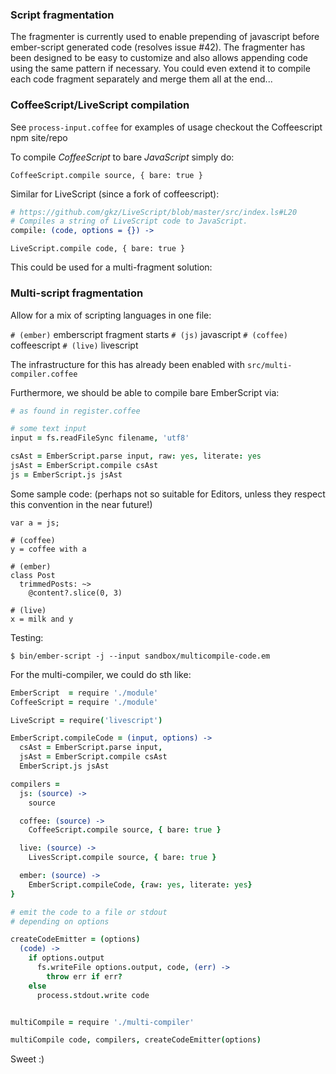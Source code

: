 ### Script fragmentation

The fragmenter is currently used to enable prepending of javascript before ember-script generated code (resolves issue #42). The fragmenter has been designed to be easy to customize and also allows appending code using the same pattern if necessary. You could even extend it to compile each code fragment separately and merge them all at the end... 

### CoffeeScript/LiveScript compilation

See `process-input.coffee` for examples of usage checkout the Coffeescript npm site/repo

To compile *CoffeeScript* to bare *JavaScript* simply do:

`CoffeeScript.compile source, { bare: true }`

Similar for LiveScript (since a fork of coffeescript):

```coffeescript
# https://github.com/gkz/LiveScript/blob/master/src/index.ls#L20
# Compiles a string of LiveScript code to JavaScript.
compile: (code, options = {}) ->    
```

`LiveScript.compile code, { bare: true }`

This could be used for a multi-fragment solution:

### Multi-script fragmentation

Allow for a mix of scripting languages in one file:

`# (ember)` emberscript fragment starts
`# (js)` javascript
`# (coffee)` coffeescript
`# (live)` livescript

The infrastructure for this has already been enabled with `src/multi-compiler.coffee`

Furthermore, we should be able to compile bare EmberScript via:

```coffeescript
# as found in register.coffee

# some text input
input = fs.readFileSync filename, 'utf8'

csAst = EmberScript.parse input, raw: yes, literate: yes
jsAst = EmberScript.compile csAst
js = EmberScript.js jsAst
```

Some sample code: (perhaps not so suitable for Editors, unless they respect this convention in the near future!)

```
var a = js;

# (coffee)
y = coffee with a

# (ember)
class Post
  trimmedPosts: ~>
    @content?.slice(0, 3)

# (live)
x = milk and y
```

Testing:

`$ bin/ember-script -j --input sandbox/multicompile-code.em`

For the multi-compiler, we could do sth like:

```coffeescript
EmberScript  = require './module'
CoffeeScript = require './module'

LiveScript = require('livescript')

EmberScript.compileCode = (input, options) ->
  csAst = EmberScript.parse input, 
  jsAst = EmberScript.compile csAst
  EmberScript.js jsAst

compilers =
  js: (source) ->
    source

  coffee: (source) ->
    CoffeeScript.compile source, { bare: true }

  live: (source) ->
    LivesScript.compile source, { bare: true }

  ember: (source) ->
    EmberScript.compileCode, {raw: yes, literate: yes}
}

# emit the code to a file or stdout
# depending on options

createCodeEmitter = (options)
  (code) ->
    if options.output    
      fs.writeFile options.output, code, (err) ->
        throw err if err?
    else
      process.stdout.write code


multiCompile = require './multi-compiler'

multiCompile code, compilers, createCodeEmitter(options)
```

Sweet :)
